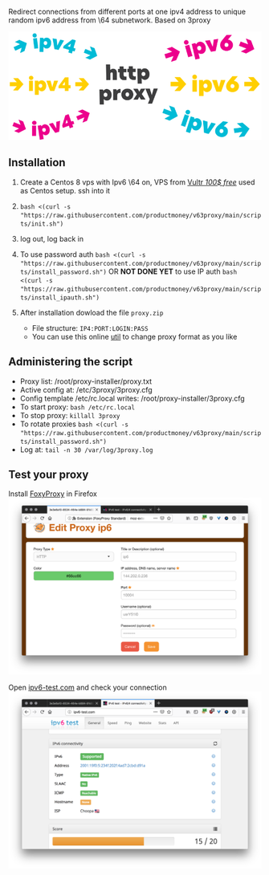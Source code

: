 Redirect connections from different ports at one ipv4 address to unique random ipv6 address from \64 subnetwork. Based on 3proxy

![cover](cover.svg)

## Installation

1. Create a Centos 8 vps with Ipv6 \64 on, VPS from [Vultr *100$ free*](https://www.vultr.com/?ref=8815005-6G) used as Centos setup. ssh into it

2. `bash <(curl -s "https://raw.githubusercontent.com/productmoney/v63proxy/main/scripts/init.sh")`

3. log out, log back in

4. To use password auth `bash <(curl -s "https://raw.githubusercontent.com/productmoney/v63proxy/main/scripts/install_password.sh")` OR **NOT DONE YET** to use IP auth `bash <(curl -s "https://raw.githubusercontent.com/productmoney/v63proxy/main/scripts/install_ipauth.sh")`

5. After installation dowload the file `proxy.zip`
   * File structure: `IP4:PORT:LOGIN:PASS`
   * You can use this online [util](http://buyproxies.org/panel/format.php
) to change proxy format as you like

## Administering the script
* Proxy list: /root/proxy-installer/proxy.txt
* Active config at: /etc/3proxy/3proxy.cfg
* Config template /etc/rc.local writes: /root/proxy-installer/3proxy.cfg
* To start proxy: `bash /etc/rc.local`
* To stop proxy: `killall 3proxy`
* To rotate proxies `bash <(curl -s "https://raw.githubusercontent.com/productmoney/v63proxy/main/scripts/install_password.sh")`
* Log at: `tail -n 30 /var/log/3proxy.log`

## Test your proxy

Install [FoxyProxy](https://addons.mozilla.org/en-US/firefox/addon/foxyproxy-standard/) in Firefox
![Foxy](foxyproxy.png)

Open [ipv6-test.com](http://ipv6-test.com/) and check your connection
![check ip](check_ip.png)
